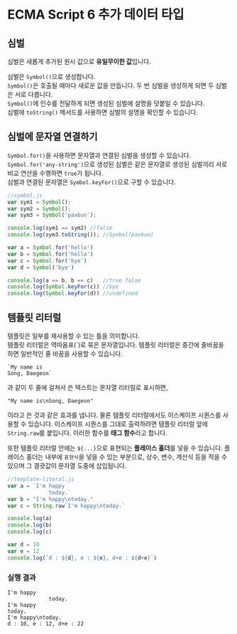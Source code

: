 # ECMA Script 6 추가 데이터 타입

## 심벌
심벌은 새롭게 추가된 원시 값으로 **유일무이한 값**입니다.

심벌은 `Symbol()`으로 생성합니다.  
`Symbol()`은 호출될 때마다 새로운 값을 만듭니다. 두 번 심벌을 생성하게 되면 두 심벌은 서로 다릅니다.  
`Symbol()`에 인수를 전달하게 되면 생성된 심벌에 설명을 덧붙일 수 있습니다.  
심벌에 `toString()` 메서드를 사용하면 심벌의 설명을 확인할 수 있습니다.  

## 심벌에 문자열 연결하기
`Symbol.for()`을 사용하면 문자열과 연결된 심벌을 생성할 수 있습니다.
`Symbol.for('any-string')`으로 생성된 심벌은 같은 문자열로 생성된 심벌끼리 서로 비교 연산을 수행하면 `true`가 됩니다.  
심벌과 연결된 문자열은 `Symbol.keyFor()`으로 구할 수 있습니다.

```javascript
//symbol.js
var sym1 = Symbol();
var sym2 = Symbol();
var sym3 = Symbol('paxbun');

console.log(sym1 == sym2) //false
console.log(sym3.toString()); //Symbol(paxbun)

var a = Symbol.for('hello')
var b = Symbol.for('hello')
var c = Symbol.for('bye')
var d = Symbol('bye')

console.log(a == b, b == c)   //true false
console.log(Symbol.keyFor(c)) //bye
console.log(Symbol.keyFor(d)) //undefined
```

## 템플릿 리터럴
템플릿은 일부를 재사용할 수 있는 틀을 의미합니다.  
템플릿 리터럴은 역따옴표(`)로 묶은 문자열입니다. 템플릿 리터럴은 중간에 줄바꿈을 하면 일반적인 줄 바꿈을 사용할 수 있습니다.

``
    `My name is
``  
``
    Song, Daegeon`
``

과 같이 두 줄에 걸쳐서 쓴 텍스트는 문자열 리터럴로 표시하면,  

`"My name is\nSong, Daegeon" `

이라고 쓴 것과 같은 효과를 냅니다. 물론 템플릿 리터럴에서도 이스케이프 시퀀스를 사용할 수 있습니다. 이스케이프 시퀀스를 그대로 출력하려면 템플릿 리터럴 앞에 `String.raw`를 붙입니다.
이러한 함수를 **태그 함수**라고 합니다.

또한 템플릿 리터럴 안에는 `${...}`으로 표현되는 **플레이스 홀더**를 넣을 수 있습니다. 플레이스 홀더는 내부에 `표현식`을 넣을 수 있는 부분으로, 상수, 변수, 계산식 등을 적을 수 있으며 그 결괏값이 문자열 도중에 삽입됩니다.

```javascript
//template-literal.js
var a = `I'm happy
             today.`
var b = "I'm happy\ntoday."
var c = String.raw`I'm happy\ntoday.`

console.log(a)
console.log(b)
console.log(c)

var d = 10
var e = 12
console.log(`d : ${d}, e : ${e}, d+e : ${d+e}`)
```
### 실행 결과

```
I'm happy  
             today.  
I'm happy  
today.  
I'm happy\ntoday.  
d : 10, e : 12, d+e : 22
```